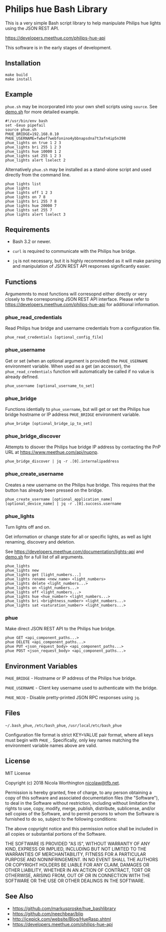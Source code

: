 # Philips hue Bash Library

This is a very simple Bash script library to help manipulate Philips hue lights
using the JSON REST API.

https://developers.meethue.com/philips-hue-api

This software is in the early stages of development.

## Installation

    make build
    make install

## Example

`phue.sh` may be incorporated into your own shell scripts using `source`. See
[demo.sh](demo.sh) for more detailed example.

    #!/usr/bin/env bash
    set -Eeuo pipefail
    source phue.sh
    PHUE_BRIDGE=192.168.0.10
    PHUE_USERNAME=fwbef7webfonino4ybbnapsdna7t3afn4ip5n398
    phue_lights on true 1 2 3
    phue_lights bri 255 1 2 3
    phue_lights hue 10000 1 2
    phue_lights sat 255 1 2 3
    phue_lights alert lselect 2

Alternatively `phue.sh` may be installed as a stand-alone script and used
directly from the command line.

    phue lights list
    phue lights
    phue lights off 1 2 3
    phue lights on 7 8
    phue lights bri 255 7 8
    phue lights hue 20000 7
    phue lights sat 255 7
    phue lights alert lselect 3

## Requirements

* Bash 3.2 or newer.

* `curl` is required to communicate with the Philips hue bridge.

* `jq` is not necessary, but it is highly recommended as it will make
  parsing and manipulation of JSON REST API responses significantly easier.

## Functions

Argumemnts to most functions will corresopnd either directly or very closely
to the corresponsing JSON REST API interface. Please refer to
https://developers.meethue.com/philips-hue-api for additional information.

### phue_read_credentials

Read Philips hue bridge and username credentials from a configuration file.

    phue_read_credentials [optional_config_file]

### phue_username

Get or set (when an optional argument is provided) the `PHUE_USERNAME`
environment variable. When used as a get (an accessor), the
`phue_read_credentials` function will automatically be called if no value is
already defined.

    phue_username [optional_username_to_set]

### phue_bridge

Functions identially to `phue_username`, but will get or set the Philips hue
bridge hostname or IP address `PHUE_BRIDGE` environment variable.

    phue_bridge [optional_bridge_ip_to_set]

### phue_bridge_discover

Attempts to disover the Philips hue bridge IP address by contacting the PnP URL
at https://www.meethue.com/api/nupnp.

    phue_bridge_discover | jq -r .[0].internalipaddress

### phue_create_username

Creates a new username on the Philips hue bridge. This requires that the button
has already been pressed on the bridge.

    phue_create_username [optional_application_name] [optional_device_name] | jq -r .[0].success.username

### phue_lights

Turn lights off and on.

Get information or change state for all or specific lights, as well as light
renaming, discovery and deletion.

See https://developers.meethue.com/documentation/lights-api and
[demo.sh](demo.sh) for a full list of all arguments.

    phue_lights
    phue_lights new
    phue_lights get [light_numbers...]
    phue_lights rename <new_name> <light_numbers>
    phue_lights delete <light_numbers...>
    phue_lights on <light_numbers...>
    phue_lights off <light_numbers...>
    phue_lights hue <hue_number> <light_numbers...>
    phue_lights bri <brightness_number> <light_numbers...>
    phue_lights sat <saturation_number> <light_numbers...>

### phue

Make direct JSON REST API to the Philips hue bridge.

    phue GET <api_component_paths...>
    phue DELETE <api_component_paths...>
    phue PUT <json_request_body> <api_component_paths...>
    phue POST <json_request_body> <api_component_paths...>

## Environment Variables

`PHUE_BRIDGE` - Hostname or IP address of the Philips hue bridge.

`PHUE_USERNAME` - Client key username used to authenticate with the bridge.

`PHUE_NOJQ` - Disable pretty-printed JSON RPC responses using `jq`.

## Files

`~/.bash_phue`, `/etc/bash_phue`, `/usr/local/etc/bash_phue`

Configuration file format is strict KEY=VALUE pair format, where all keys must
begin with `PHUE_`. Specifically, only key names matching the environment
variable names above are valid.

## License

MIT License

Copyright (c) 2018 Nicola Worthington <nicolaw@tfb.net>.

Permission is hereby granted, free of charge, to any person obtaining a copy
of this software and associated documentation files (the "Software"), to deal
in the Software without restriction, including without limitation the rights
to use, copy, modify, merge, publish, distribute, sublicense, and/or sell
copies of the Software, and to permit persons to whom the Software is
furnished to do so, subject to the following conditions:

The above copyright notice and this permission notice shall be included in all
copies or substantial portions of the Software.

THE SOFTWARE IS PROVIDED "AS IS", WITHOUT WARRANTY OF ANY KIND, EXPRESS OR
IMPLIED, INCLUDING BUT NOT LIMITED TO THE WARRANTIES OF MERCHANTABILITY,
FITNESS FOR A PARTICULAR PURPOSE AND NONINFRINGEMENT. IN NO EVENT SHALL THE
AUTHORS OR COPYRIGHT HOLDERS BE LIABLE FOR ANY CLAIM, DAMAGES OR OTHER
LIABILITY, WHETHER IN AN ACTION OF CONTRACT, TORT OR OTHERWISE, ARISING FROM,
OUT OF OR IN CONNECTION WITH THE SOFTWARE OR THE USE OR OTHER DEALINGS IN THE
SOFTWARE.

## See Also

* https://github.com/markusproske/hue_bashlibrary
* https://github.com/neechbear/blip
* http://icepick.com/website/Blog/HueRasp.shtml
* https://developers.meethue.com/philips-hue-api
